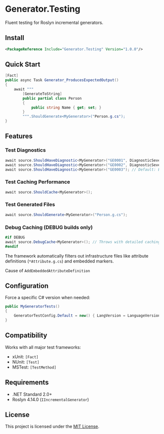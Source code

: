 # Generator.Testing

Fluent testing for Roslyn incremental generators.

## Install

```xml
<PackageReference Include="Generator.Testing" Version="1.0.0"/>
```

## Quick Start

```csharp
[Fact]
public async Task Generator_ProducesExpectedOutput()
{
    await """
        [GenerateToString]
        public partial class Person 
        { 
            public string Name { get; set; }
        }
        """.ShouldGenerate<MyGenerator>("Person.g.cs");
}
```

## Features

### Test Diagnostics

```csharp
await source.ShouldHaveDiagnostic<MyGenerator>("GE0001", DiagnosticSeverity.Info);
await source.ShouldHaveDiagnostic<MyGenerator>("GE0002", DiagnosticSeverity.Warning);
await source.ShouldHaveDiagnostic<MyGenerator>("GE0003"); // Default: Error
```

### Test Caching Performance

```csharp
await source.ShouldCache<MyGenerator>();
```

### Test Generated Files

```csharp
await source.ShouldGenerate<MyGenerator>("Person.g.cs");
```

### Debug Caching (DEBUG builds only)

```csharp
#if DEBUG
await source.DebugCache<MyGenerator>(); // Throws with detailed caching report
#endif
```

The framework automatically filters out infrastructure files like attribute definitions (`*Attribute.g.cs`) and embedded
markers.

Cause of `AddEmbeddedAttributeDefinition`

## Configuration

Force a specific C# version when needed:

```csharp
public MyGeneratorTests()
{
    GeneratorTestConfig.Default = new() { LangVersion = LanguageVersion.CSharp13 };
}
```

## Compatibility

Works with all major test frameworks:

- xUnit: `[Fact]`
- NUnit: `[Test]`
- MSTest: `[TestMethod]`

## Requirements

- .NET Standard 2.0+
- Roslyn 4.14.0 (`IIncrementalGenerator`)

## License

This project is licensed under the [MIT License](LICENSE).
